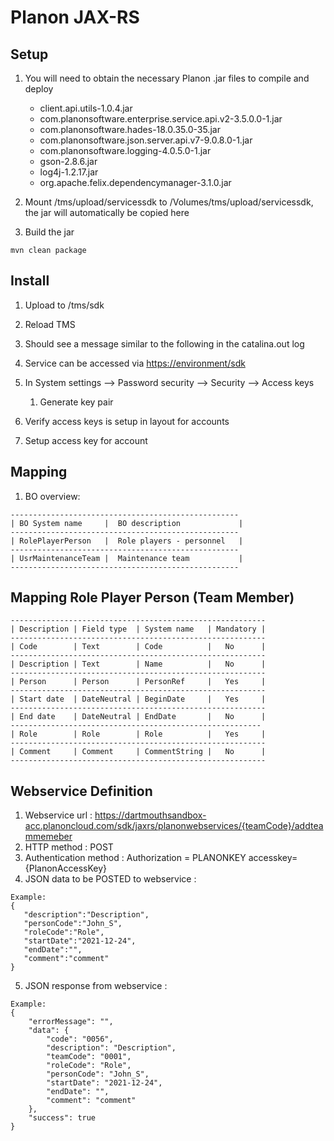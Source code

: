 # Planon JAX-RS

## Setup

1. You will need to obtain the necessary Planon .jar files to compile and deploy

    * client.api.utils-1.0.4.jar
    * com.planonsoftware.enterprise.service.api.v2-3.5.0.0-1.jar
    * com.planonsoftware.hades-18.0.35.0-35.jar
    * com.planonsoftware.json.server.api.v7-9.0.8.0-1.jar
    * com.planonsoftware.logging-4.0.5.0-1.jar
    * gson-2.8.6.jar
    * log4j-1.2.17.jar
    * org.apache.felix.dependencymanager-3.1.0.jar

2. Mount /tms/upload/servicessdk to /Volumes/tms/upload/servicessdk, the jar will automatically be copied here
3. Build the jar

```shell
mvn clean package
```

## Install

1. Upload to /tms/sdk
2. Reload TMS
3. Should see a message similar to the following in the catalina.out log


4. Service can be accessed via [https://environment/sdk](https://environment/sdk)
5. In System settings --> Password security --> Security --> Access keys
    1. Generate key pair
6. Verify access keys is setup in layout for accounts
7. Setup access key for account


## Mapping
1. BO overview:
```
---------------------------------------------------
| BO System name     |	BO description             |
---------------------------------------------------
| RolePlayerPerson   |	Role players - personnel   |
---------------------------------------------------
| UsrMaintenanceTeam |	Maintenance team           |
---------------------------------------------------
```
	

## Mapping Role Player Person (Team Member)
```
---------------------------------------------------------
| Description |	Field type  | System name	| Mandatory	| 
---------------------------------------------------------
| Code        |	Text        | Code          |	No	    |
---------------------------------------------------------
| Description |	Text	    | Name          |	No	    |
---------------------------------------------------------
| Person      |	Person      | PersonRef     |	Yes	    |
---------------------------------------------------------
| Start date  |	DateNeutral | BeginDate	    |   Yes	    |
---------------------------------------------------------
| End date	  | DateNeutral	| EndDate	    |   No      |	
--------------------------------------------------------
| Role	      | Role	    | Role          |	Yes	    |
---------------------------------------------------------
| Comment     |	Comment     | CommentString |	No	    |
---------------------------------------------------------
```

## Webservice Definition 

1. Webservice url : https://dartmouthsandbox-acc.planoncloud.com/sdk/jaxrs/planonwebservices/{teamCode}/addteammemeber
2. HTTP method    : POST 
3. Authentication method : 	Authorization = PLANONKEY accesskey={PlanonAccessKey} 
4. JSON data to be POSTED to webservice :
```
Example:
{
   "description":"Description",
   "personCode":"John_S",
   "roleCode":"Role",
   "startDate":"2021-12-24", 
   "endDate":"",
   "comment":"comment"
}
```
 
5. JSON response from webservice :
```
Example: 
{
    "errorMessage": "",
    "data": {
        "code": "0056",
        "description": "Description",
        "teamCode": "0001",
        "roleCode": "Role",
        "personCode": "John_S",
        "startDate": "2021-12-24",
        "endDate": "",
        "comment": "comment"
    },
    "success": true
}

```


				
				
				


